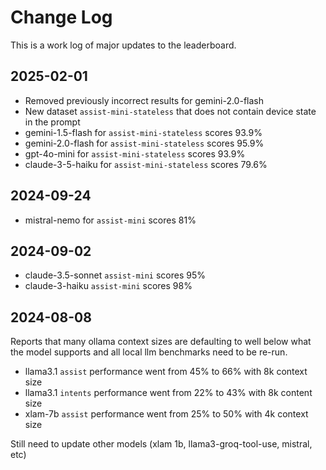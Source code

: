 # Change Log

This is a work log of major updates to the leaderboard.

## 2025-02-01

- Removed previously incorrect results for gemini-2.0-flash
- New dataset `assist-mini-stateless` that does not contain device state in the prompt
- gemini-1.5-flash for `assist-mini-stateless` scores 93.9%
- gemini-2.0-flash for `assist-mini-stateless` scores 95.9%
- gpt-4o-mini for `assist-mini-stateless` scores 93.9%
- claude-3-5-haiku for `assist-mini-stateless` scores 79.6%

## 2024-09-24

- mistral-nemo for `assist-mini` scores 81%

## 2024-09-02

- claude-3.5-sonnet `assist-mini` scores 95%
- claude-3-haiku `assist-mini` scores 98%

## 2024-08-08

Reports that many ollama context sizes are defaulting to well below what the model supports
and all local llm benchmarks need to be re-run.

- llama3.1 `assist` performance went from 45% to 66% with 8k context size
- llama3.1 `intents` performance went from 22% to 43% with 8k content size
- xlam-7b `assist` performance went from 25% to 50% with 4k context size

Still need to update other models (xlam 1b, llama3-groq-tool-use, mistral, etc)
